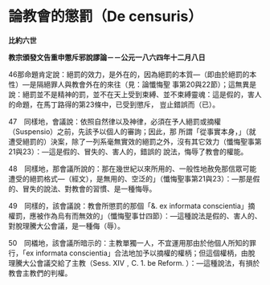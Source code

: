 # 論教會的懲罰（De censuris）


**比約六世**

**教宗頒發文告重申懲斥邪說謬論－－公元一八六四年十二月八日**





46那命題肯定說：絕罰的效力，是外在的，因為絕罰的本質—（即由於絕罰的本性）—是隔絕罪人與教會外在的來往（見：論懺悔聖
事第20與22節）；這無異是說：絕罰並不是精神的罰，並不在天上受到束縛、並不束縛靈魂：這是假的，害人的命題，在馬丁路得的第23條中，已受到懲斥，
豈止錯誤而（已）。

47　同樣地，會議說：依照自然律以及神律，必須在予人絕罰或摘權（Suspensio）之前，先該予以個人的審詢；因此，那
所謂「從事實本身，」（就遭受絕罰的）決案，除了一列系毫無實效的絕罰之外，沒有其它效力（懺悔聖事第21與23）：—這是假的、冒失的、害人的，錯誤的
說法，悔辱了教會的權能。

48　同樣地，那會議所說的：那在幾世紀以來所用的、一般性地赦免那信眾可能遭受的絕罰格式—（經文），是無用的、空泛的」（懺悔聖事第21與23）：—那是假的、冒失的說法、對教會的習慣、是一種悔辱。

49　同樣的，該會議說：教會所懲罰的那個「&. ex informata conscientia」摘權罰，應被作為烏有而無效的」（懺悔聖事廿四節）：—這種說法是假的、害人的、對脫理騰大公會議，是一種侮（辱）。

50　同檥地，該會議所暗示的：主教單獨一人，不宜運用那由於他個人所知的罪行，「ex informata 
conscientia」合法地加予以摘權的權柄；但這個權柄，由脫理騰大公會議交給了主教（Sess. XIV﹐C. 1. be Reform. 
）：—這種說法，有損於教會主教們的判權。

